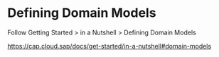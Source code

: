 # Defining Domain Models

Follow Getting Started > in a Nutshell > Defining Domain Models

https://cap.cloud.sap/docs/get-started/in-a-nutshell#domain-models

